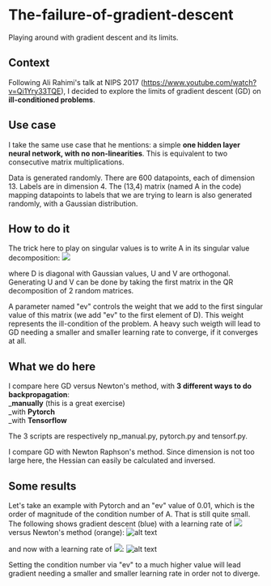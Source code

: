 # The-failure-of-gradient-descent
Playing around with gradient descent and its limits.

## Context
Following Ali Rahimi's talk at NIPS 2017 (https://www.youtube.com/watch?v=Qi1Yry33TQE), I decided to explore the limits of gradient descent (GD) on **ill-conditioned problems**.

## Use case
I take the same use case that he mentions: a simple **one hidden layer neural network, with no non-linearities**. This is equivalent to two consecutive matrix multiplications.

Data is generated randomly. There are 600 datapoints, each of dimension 13. Labels are in dimension 4. The (13,4) matrix (named A in the code) mapping datapoints to labels that we are trying to learn is also generated randomly, with a Gaussian distribution. 

## How to do it
The trick here to play on singular values is to write A in its singular value decomposition: 
<img src="https://latex.codecogs.com/svg.latex?\Large&space;A=U.D.V^{T}">

where D is diagonal with Gaussian values, U and V are orthogonal. Generating U and V can be done by taking the first matrix in the QR decomposition of 2 random matrices. 

A parameter named "ev" controls the weight that we add to the first singular value of this matrix (we add "ev" to the first element of D). This weight represents the ill-condition of the problem. A heavy such weigth will lead to GD needing a smaller and smaller learning rate to converge, if it converges at all. 

## What we do here
I compare here GD versus Newton's method, with **3 different ways to do backpropagation**:\
_**manually** (this is a great exercise)\
_with **Pytorch**\
_with **Tensorflow**

The 3 scripts are respectively np_manual.py, pytorch.py and tensorf.py. 

I compare GD with Newton Raphson's method. Since dimension is not too large here, the Hessian can easily be calculated and inversed. 

## Some results
Let's take an example with Pytorch and an "ev" value of 0.01, which is the order of magnitude of the condition number of A. That is still quite small. 
The following shows gradient descent (blue) with a learning rate of <img src="https://latex.codecogs.com/svg.latex?\Large&space;10^{-6}}"> versus Newton's method (orange):
![alt text](https://github.com/Ravoxsg/The-failure-of-gradient-descent/edit/master/pytorch1e-6.png)

and now with a learning rate of <img src="https://latex.codecogs.com/svg.latex?\Large&space;10^{-7}">:
![alt text](https://github.com/Ravoxsg/The-failure-of-gradient-descent/edit/master/pytorch1e-7.png)

Setting the condition number via "ev" to a much higher value will lead gradient needing a smaller and smaller learning rate in order not to diverge. 

